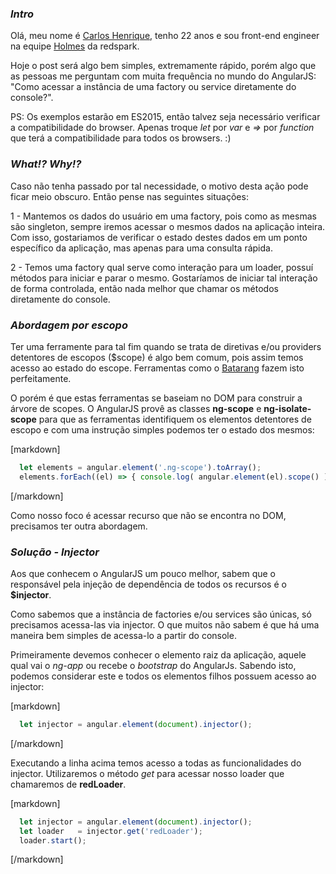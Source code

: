 
<h3> 
  <i>Intro</i>
</h3>

Olá, meu nome é <a href="https://github.com/carloshpds">Carlos Henrique</a>, tenho 22 anos e sou front-end engineer na equipe <a href="http://www.holmesdoc.com/">Holmes</a> da redspark.

Hoje o post será algo bem simples, extremamente rápido, porém algo que as pessoas me perguntam com muita frequência no mundo do AngularJS: 
"Como acessar a instância de uma factory ou service diretamente do console?".

PS: Os exemplos estarão em ES2015, então talvez seja necessário verificar a compatibilidade do browser. Apenas troque <i>let</i> por <i>var</i> e <i>=></i> por <i>function</i> que terá a compatibilidade para todos os browsers. :)

<h3> 
  <i>What!? Why!?</i>
</h3>

Caso não tenha passado por tal necessidade, o motivo desta ação pode ficar meio obscuro. Então pense nas seguintes situações:

1 - Mantemos os dados do usuário em uma factory, pois como as mesmas são singleton, sempre iremos acessar o mesmos dados na aplicação inteira. Com isso, gostariamos de verificar o estado destes dados em um ponto específico da aplicação, mas apenas para uma consulta rápida.

2 - Temos uma factory qual serve como interação para um loader, possuí métodos para iniciar e parar o mesmo. Gostaríamos de iniciar tal interação de forma controlada, então nada melhor que chamar os métodos diretamente do console.

<h3> 
  <i>Abordagem por escopo</i>
</h3>

Ter uma ferramente para tal fim quando se trata de diretivas e/ou providers detentores de escopos ($scope) é algo bem comum, pois assim temos acesso ao estado do escope. 
Ferramentas como o <a href="https://chrome.google.com/webstore/detail/angularjs-batarang/ighdmehidhipcmcojjgiloacoafjmpfk">Batarang</a> fazem isto perfeitamente. 

O porém é que estas ferramentas se baseiam no DOM para construir a árvore de scopes. 
O AngularJS provê as classes <strong>ng-scope</strong> e <strong>ng-isolate-scope</strong> para que as ferramentas identifiquem os elementos detentores de escopo e com uma instrução simples podemos ter o estado dos mesmos:

[markdown]
```javascript
  let elements = angular.element('.ng-scope').toArray();
  elements.forEach((el) => { console.log( angular.element(el).scope() ) });
```
[/markdown]

Como nosso foco é acessar recurso que não se encontra no DOM, precisamos ter outra abordagem.


<h3> 
  <i>Solução - Injector</i>
</h3>

Aos que conhecem o AngularJS um pouco melhor, sabem que o responsável pela injeção de dependência de todos os recursos é o <strong>$injector</strong>.

Como sabemos que a instância de factories e/ou services são únicas, só precisamos acessa-las via injector. O que muitos não sabem é que há uma maneira bem simples de acessa-lo a partir do console.

Primeiramente devemos conhecer o elemento raiz da aplicação, aquele qual vai o <i>ng-app</i> ou recebe o <i>bootstrap</i> do AngularJs. Sabendo isto, podemos considerar este e todos os elementos filhos possuem acesso ao injector:  

[markdown]
```javascript
  let injector = angular.element(document).injector();
```
[/markdown]

Executando a linha acima temos acesso a todas as funcionalidades do injector. Utilizaremos o método <i>get</i> para acessar nosso loader que chamaremos de <strong>redLoader</strong>.

[markdown]
```javascript
  let injector = angular.element(document).injector();
  let loader   = injector.get('redLoader');
  loader.start();
```
[/markdown]


